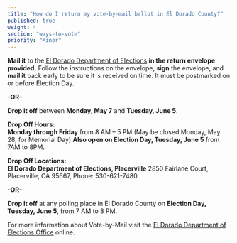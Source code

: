```yaml
---
title: "How do I return my vote-by-mail ballot in El Dorado County?"
published: true
weight: 4
section: "ways-to-vote"
priority: "Minor"
---
```


**Mail it** to the [El Dorado Department of Elections](#section-election-office-contact) **in the return envelope provided.** Follow the instructions on the envelope, **sign** the envelope, and **mail it** back early to be sure it is received on time. It must be postmarked on or before Election Day.  

 **-OR-**  

**Drop it off** between **Monday, May 7** and **Tuesday, June 5**.  

**Drop Off Hours:**  
**Monday through Friday** from 8 AM – 5 PM (May be closed Monday, May 28, for Memorial Day) 
**Also open on Election Day, Tuesday, June 5** from 7AM to 8PM.  

**Drop Off Locations:**  
**El Dorado Department of Elections, Placerville** 2850 Fairlane Court, Placerville, CA 95667, Phone: 530-621-7480  
 
 **-OR-**  

**Drop it off** at any polling place in El Dorado County on **Election Day, Tuesday, June 5**, from 7 AM to 8 PM.  

For more information about Vote-by-Mail visit the [El Dorado Department of Elections Office](https://www.edcgov.us/Government/Elections) online.  
